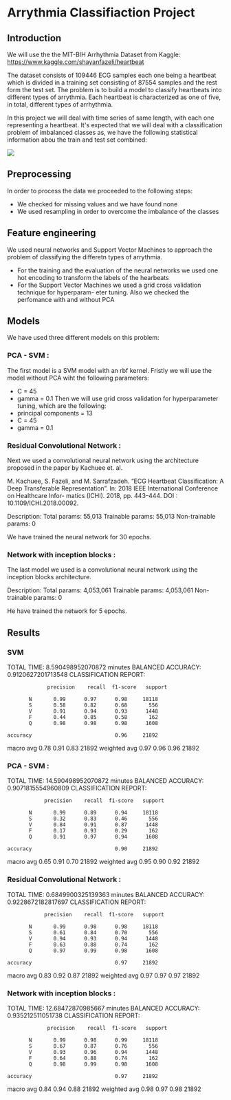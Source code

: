 # Arrythmia Classifiaction Project

## Introduction
We will use the the MIT-BIH Arrhythmia Dataset from Kaggle:
https://www.kaggle.com/shayanfazeli/heartbeat

The dataset consists of 109446 ECG samples each one being a heartbeat which is divided in a training set consisting of 87554 samples and the rest form the test set. The problem is to build a model to classify heartbeats into different types of arrythmia. Each heartbeat is characterized as one of five, in total, different types of arrhythmia.

In this project we will deal with time series of same length, with each one representing a heartbeat. It's expected that we will deal with a classification problem of imbalanced classes as, we have the following statistical information abou the train and test set combined:

<img src="pien.png">

## Preprocessing
In order to process the data we proceeded to the following steps:
 - We checked for missing values and we have found none
 - We used resampling in order to overcome the imbalance of the classes


## Feature engineering
We used neural networks and Support Vector Machines to approach the problem of classifying
the differetn types of arrythmia.
- For the training and the evaluation of the neural networks we used one hot encoding to
  transform the labels of the hearbeats
- For the Support Vector Machines we used a grid cross validation technique for hyperparam-
  eter tuning. Also we checked the perfomance with and without PCA

## Models
We have used three different models on this problem:

### PCA - SVM :
The first model is a SVM model with an rbf kernel. Fristly we will use the model without PCA
wiht the following parameters:
- C = 45
- gamma = 0.1
Then we will use grid cross validation for hyperparameter tuning, which are the following:
- principal components = 13
- C = 45
- gamma = 0.1

### Residual Convolutional Network :
Next we used a convolutional neural network using the architecture proposed in the paper by Kachuee et. al. 

M. Kachuee, S. Fazeli, and M. Sarrafzadeh. “ECG Heartbeat Classification: A Deep
Transferable Representation”. In: 2018 IEEE International Conference on Healthcare Infor-
matics (ICHI). 2018, pp. 443–444. DOI : 10.1109/ICHI.2018.00092.

Description:
Total params: 55,013
Trainable params: 55,013
Non-trainable params: 0

We have trained the neural network for 30 epochs.

### Network with inception blocks :
The last model we used is a convolutional neural network using the inception blocks architecture.

Description:
Total params: 4,053,061
Trainable params: 4,053,061
Non-trainable params: 0

He have trained the network for 5 epochs.

## Results

### SVM
TOTAL TIME: 8.590498952070872 minutes
BALANCED ACCURACY: 0.9120627201713548
CLASSIFICATION REPORT:

                 precision    recall  f1-score   support
 
           N       0.99      0.97      0.98     18118
           S       0.58      0.82      0.68       556
           V       0.91      0.94      0.93      1448
           F       0.44      0.85      0.58       162
           Q       0.98      0.98      0.98      1608

    accuracy                           0.96     21892
   macro avg       0.78      0.91      0.83     21892
weighted avg       0.97      0.96      0.96     21892

### PCA - SVM :
TOTAL TIME: 14.590498952070872 minutes
BALANCED ACCURACY: 0.9071815554960809
CLASSIFICATION REPORT:

                precision    recall  f1-score   support

           N       0.99      0.89      0.94     18118
           S       0.32      0.83      0.46       556
           V       0.84      0.91      0.87      1448
           F       0.17      0.93      0.29       162
           Q       0.91      0.97      0.94      1608

    accuracy                           0.90     21892
   macro avg       0.65      0.91      0.70     21892
weighted avg       0.95      0.90      0.92     21892


### Residual Convolutional Network :
TOTAL TIME: 0.6849900325139363 minutes
BALANCED ACCURACY: 0.9228672182817697
CLASSIFICATION REPORT:

                precision    recall  f1-score   support

           N       0.99      0.98      0.98     18118
           S       0.61      0.84      0.70       556
           V       0.94      0.93      0.94      1448
           F       0.63      0.88      0.74       162
           Q       0.97      0.99      0.98      1608

    accuracy                           0.97     21892
   macro avg       0.83      0.92      0.87     21892
weighted avg       0.97      0.97      0.97     21892

### Network with inception blocks :
TOTAL TIME: 12.68472870985667 minutes
BALANCED ACCURACY: 0.935212511051738
CLASSIFICATION REPORT:


                 precision    recall  f1-score   support

           N       0.99      0.98      0.99     18118
           S       0.67      0.87      0.76       556
           V       0.93      0.96      0.94      1448
           F       0.64      0.88      0.74       162
           Q       0.98      0.99      0.98      1608

    accuracy                           0.97     21892
   macro avg       0.84      0.94      0.88     21892
weighted avg       0.98      0.97      0.98     21892
